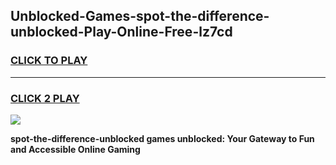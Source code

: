 
## Unblocked-Games-spot-the-difference-unblocked-Play-Online-Free-lz7cd
<h3>
<a href="https://premium76.site?title=spot-the-difference-unblocked&ref=26A">CLICK TO PLAY</a></h3>
<hr>

<h3>
<a href="https://premium76.site?title=spot-the-difference-unblocked&ref=26A">CLICK 2 PLAY</a>
  
</h3>

<a href="https://premium76.site?title=spot-the-difference-unblocked&ref=26A"><img src="https://clearcache.store/games.png"></a>


**spot-the-difference-unblocked games unblocked: Your Gateway to Fun and Accessible Online Gaming**
